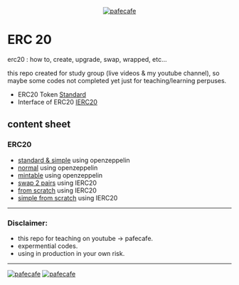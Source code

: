 <p align="center"> 
<a href="https://youtube.com/pafecafe" target="blank"><img src="https://img.shields.io/badge/youtube-watch-red/follow/cafe_pafe?logo=youtube&style=plastic&logoColor=red&labelColor=334455" alt="pafecafe" /></a> 
</p>

# ERC 20
erc20 : how to, create, upgrade, swap, wrapped, etc...

this repo created for study group (live videos & my youtube channel), so maybe some codes not completed yet just for teaching/learning perpuses.

- ERC20 Token [Standard](https://eips.ethereum.org/EIPS/eip-20)
- Interface of ERC20 [IERC20](https://github.com/mosi-sol/erc20/blob/main/IERC20.sol)

##

## content sheet
### ERC20
- [standard & simple](https://github.com/mosi-sol/erc20/blob/main/erc20%20standard%20token/1-erc20-normal.sol) using openzeppelin 
- [normal](https://github.com/mosi-sol/erc20/blob/main/erc20%20standard%20token/2-erc20-normal.sol) using openzeppelin 
- [mintable](https://github.com/mosi-sol/erc20/blob/main/mintable%20token/erc20.sol) using openzeppelin 
- [swap 2 pairs](https://github.com/mosi-sol/erc20/blob/main/tokenSwap/Swap2Pairs.sol) using IERC20 
- [from scratch](https://github.com/mosi-sol/erc20/tree/main/from%20scratch) using IERC20 
- [simple from scratch](https://github.com/mosi-sol/erc20/tree/main/easy%20erc20) using IERC20 

---

### Disclaimer:
- this repo for teaching on youtube -> pafecafe.
- expermential codes.
- using in production in your own risk.

---
<div>
<span align="left"> 
<a href="https://img.shields.io/github/license/mosi-sol/erc20" target="blank">
  <img src="https://img.shields.io/github/license/mosi-sol/erc20" alt="pafecafe" /></a> 
</span>
<span align="center"> 
<a href="https://img.shields.io/twitter/url?url=https%3A%2F%2Fgithub.com%2Fmosi-sol%2Ferc20" target="blank"><img src="https://img.shields.io/twitter/url?url=https%3A%2F%2Fgithub.com%2Fmosi-sol%2Ferc20" alt="pafecafe" /></a> 
</span>
</div>
